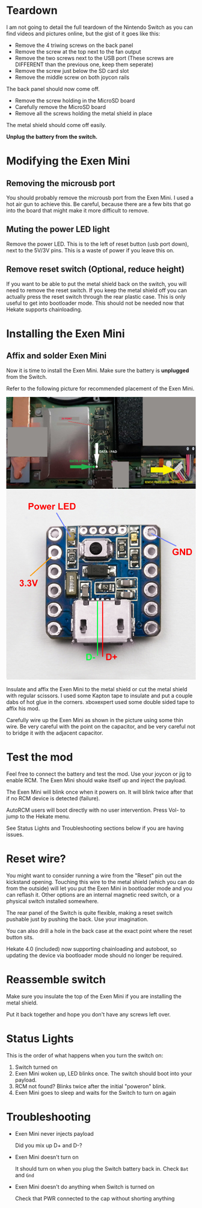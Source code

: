 # Teardown

I am not going to detail the full teardown of the Nintendo Switch as you can
find videos and pictures online, but the gist of it goes like this:

* Remove the 4 triwing screws on the back panel
* Remove the screw at the top next to the fan output
* Remove the two screws next to the USB port (These screws are DIFFERENT than
  the previous one, keep them seperate)
* Remove the screw just below the SD card slot
* Remove the middle screw on both joycon rails

The back panel should now come off.

* Remove the screw holding in the MicroSD board
* Carefully remove the MicroSD board
* Remove all the screws holding the metal shield in place

The metal shield should come off easily.

**Unplug the battery from the switch.**

# Modifying the Exen Mini

## Removing the microusb port

You should probably remove the microusb port from the Exen Mini. I used a hot air
gun to achieve this. Be careful, because there are a few bits that go into the
board that might make it more difficult to remove.

## Muting the power LED light

Remove the power LED. This is to the left of reset button (usb port down), next to the 5V/3V pins. This is a waste of power if you
leave this on.

## Remove reset switch (Optional, reduce height)

If you want to be able to put the metal shield back on the switch, you will
need to remove the reset switch. If you keep the metal shield off you can
actually press the reset switch through the rear plastic case. This is only
useful to get into bootloader mode. This should not be needed now that Hekate
supports chainloading.

# Installing the Exen Mini

## Affix and solder Exen Mini

Now it is time to install the Exen Mini. Make sure the battery is **unplugged**
from the Switch.

Refer to the following picture for recommended placement of the Exen Mini.

![Exen Mini installation image](images/trinket-install-points.jpg)
![Exen Mini chip points](images/Exen_points.jpg)

Insulate and affix the Exen Mini to the metal shield or cut the metal shield with regular scissors. 
I used some Kapton tape to insulate and put a couple dabs of hot glue in the corners. xboxexpert used some
double sided tape to affix his mod.

Carefully wire up the Exen Mini as shown in the picture using some thin wire. Be
very careful with the point on the capacitor, and be very careful not to bridge
it with the adjacent capacitor.

# Test the mod

Feel free to connect the battery and test the mod. Use your joycon or jig to enable RCM. 
The Exen Mini should wake itself up and inject the payload.

The Exen Mini will blink once when it powers on. It will blink twice after that if no RCM device is detected (failure).

AutoRCM users will boot directly with no user intervention. Press Vol- to jump to the Hekate menu.

See Status Lights and Troubleshooting sections below if you are having issues.

# Reset wire?

You might want to consider running a wire from the "Reset" pin out the
kickstand opening. Touching this wire to the metal shield (which you can do
from the outside) will let you put the Exen Mini in bootloader mode and you can
reflash it. Other options are an internal magnetic reed switch, or a physical
switch installed somewhere.

The rear panel of the Switch is quite flexible, making a reset switch pushable
just by pushing the back. Use your imagination.

You can also drill a hole in the back case at the exact point where the reset button sits.

Hekate 4.0 (included) now supporting chainloading and autoboot, so updating the device via bootloader mode
should no longer be required.

# Reassemble switch

Make sure you insulate the top of the Exen Mini if you are installing the metal
shield.

Put it back together and hope you don't have any screws left over.

# Status Lights

This is the order of what happens when you turn the switch on:

1. Switch turned on
2. Exen Mini woken up, LED blinks once. The switch should boot into your payload.
3. RCM not found? Blinks twice after the initial "poweron" blink.
4. Exen Mini goes to sleep and waits for the Switch to turn on again

# Troubleshooting

* Exen Mini never injects payload

  Did you mix up D+ and D-?

* Exen Mini doesn't turn on

  It should turn on when you plug the Switch battery back in. Check `Bat` and
`Gnd`

* Exen Mini doesn't do anything when Switch is turned on

  Check that PWR connected to the cap without shorting anything